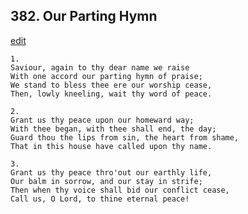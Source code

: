 
## 382.  Our Parting Hymn
[edit](https://docs.google.com/document/d/1WiqTCrPUKnVqs5nFUk4zVH32T%2DPqOH5h/edit?mode=html)



    1.
    Saviour, again to thy dear name we raise
    With one accord our parting hymn of praise;
    We stand to bless thee ere our worship cease,
    Then, lowly kneeling, wait thy word of peace.

    2.
    Grant us thy peace upon our homeward way;
    With thee began, with thee shall end, the day;
    Guard thou the lips from sin, the heart from shame,
    That in this house have called upon thy name.

    3.
    Grant us thy peace thro'out our earthly life,
    Our balm in sorrow, and our stay in strife;
    Then when thy voice shall bid our conflict cease,
    Call us, O Lord, to thine eternal peace!
